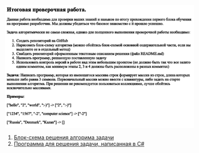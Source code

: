 ![Условия задачи](task.png)
1. [Блок-схема решения алгорима задачи](taskDiagram.drawio.png)
2. [Программа для решения задачи, написанная в C#](Program.cs)

